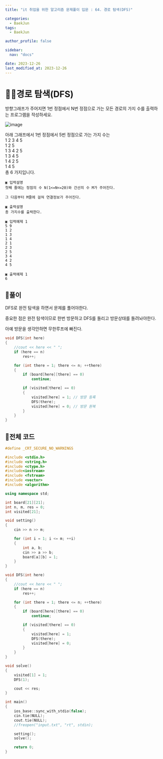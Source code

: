 ```yaml
---
title: "it 취업을 위한 알고리즘 문제풀이 입문 : 64. 경로 탐색(DFS)"

categories:
  - BaekJun
tags:
  - BaekJun

author_profile: false

sidebar:
  nav: "docs"

date: 2023-12-26
last_modified_at: 2023-12-26
---
```


# 🙇‍♀️경로 탐색(DFS)

방향그래프가 주어지면 1번 정점에서 N번 정점으로 가는 모든 경로의 가지 수를 출력하는 프로그램을 작성하세요.  

![image](https://github.com/stopresent/BOJ/assets/86364202/bda7ce36-5c59-4948-89f4-f1b3d7e60593)

아래 그래프에서 1번 정점에서 5번 정점으로 가는 가지 수는   
1 2 3 4 5  
1 2 5  
1 3 4 2 5  
1 3 4 5  
1 4 2 5  
1 4 5  
총 6 가지입니다.  

```
▣ 입력설명
첫째 줄에는 정점의 수 N(1<=N<=20)와 간선의 수 M가 주어진다. 

그 다음부터 M줄에 걸쳐 연결정보가 주어진다.

▣ 출력설명
총 가지수를 출력한다.

▣ 입력예제 1 
5 9
1 2 
1 3
1 4 
2 1 
2 3 
2 5 
3 4 
4 2 
4 5 

▣ 출력예제 1
6
```

## 🚀풀이

DFS로 완전 탐색을 하면서 문제를 풀어야한다.  

중요한 점은 완전 탐색이므로 한번 방문하고 DFS를 돌리고 방문상태를 돌려놔야한다.  

아예 방문을 생각안하면 무한루프에 빠진다.  

```cpp
void DFS(int here)
{
	//cout << here << " ";
	if (here == n)
		res++;

	for (int there = 1; there <= n; ++there)
	{
		if (board[here][there] == 0)
			continue;

		if (visited[there] == 0)
		{
			visited[here] = 1; // 방문 등록
			DFS(there);
			visited[here] = 0; // 방문 원복
		}
	}
}
```

## 🚀전체 코드

```cpp
#define _CRT_SECURE_NO_WARNINGS

#include <stdio.h>
#include <string.h>
#include <ctype.h>
#include<iostream>
#include <fstream>
#include <vector>
#include <algorithm>

using namespace std;

int board[21][21];
int n, m, res = 0;
int visited[21];

void setting()
{
	cin >> n >> m;

	for (int i = 1; i <= m; ++i)
	{
		int a, b;
		cin >> a >> b;
		board[a][b] = 1;
	}
}

void DFS(int here)
{
	//cout << here << " ";
	if (here == n)
		res++;

	for (int there = 1; there <= n; ++there)
	{
		if (board[here][there] == 0)
			continue;

		if (visited[there] == 0)
		{
			visited[here] = 1;
			DFS(there);
			visited[here] = 0;
		}
	}
}

void solve()
{
	visited[1] = 1;
	DFS(1);

	cout << res;
}

int main()
{
	ios_base::sync_with_stdio(false);
	cin.tie(NULL);
	cout.tie(NULL);
	//freopen("input.txt", "rt", stdin);

	setting();
	solve();

	return 0;
}
```